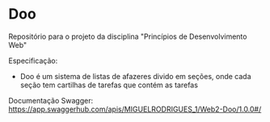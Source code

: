 # Doo
Repositório para o projeto da disciplina "Princípios de Desenvolvimento Web"


Especificação:
- Doo é um sistema de listas de afazeres divido em seções, onde cada seção tem cartilhas de tarefas que contém as tarefas


Documentação Swagger:
https://app.swaggerhub.com/apis/MIGUELRODRIGUES_1/Web2-Doo/1.0.0#/